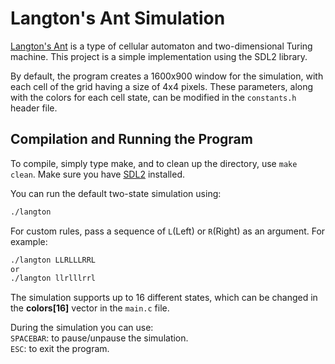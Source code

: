 # Langton's Ant Simulation
[Langton's Ant](https://en.wikipedia.org/wiki/Langton%27s_ant) is a type of cellular automaton and two-dimensional Turing machine. This project is a simple implementation using the SDL2 library.

By default, the program creates a 1600x900 window for the simulation, with each cell of the grid having a size of 4x4 pixels. These parameters, along with the colors for each cell state, can be modified in the `constants.h` header file.

## Compilation and Running the Program
To compile, simply type make, and to clean up the directory, use `make clean`. Make sure you have [SDL2](https://wiki.libsdl.org/SDL2/Installation) installed.

You can run the default two-state simulation using:
```bash
./langton
```
For custom rules, pass a sequence of  `L`(Left) or `R`(Right) as an argument. For example:
```bash
./langton LLRLLLRRL
or
./langton llrlllrrl
```
The simulation supports up to 16 different states, which can be changed in the **colors[16]** vector in the `main.c` file.

During the simulation you can use:  
`SPACEBAR`: to pause/unpause the simulation.  
`ESC`: to exit the program.

